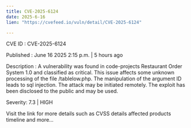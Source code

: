```yaml
---
title: CVE-2025-6124
date: 2025-6-16
lien: "https://cvefeed.io/vuln/detail/CVE-2025-6124"

---
```


CVE ID : CVE-2025-6124

Published :  June 16
2025
2:15 p.m. | 5 hours ago

Description : A vulnerability was found in code-projects Restaurant Order System 1.0 and classified as critical. This issue affects some unknown processing of the file /tablelow.php. The manipulation of the argument ID leads to sql injection. The attack may be initiated remotely. The exploit has been disclosed to the public and may be used.

Severity: 7.3 | HIGH

Visit the link for more details
such as CVSS details
affected products
timeline
and more...
